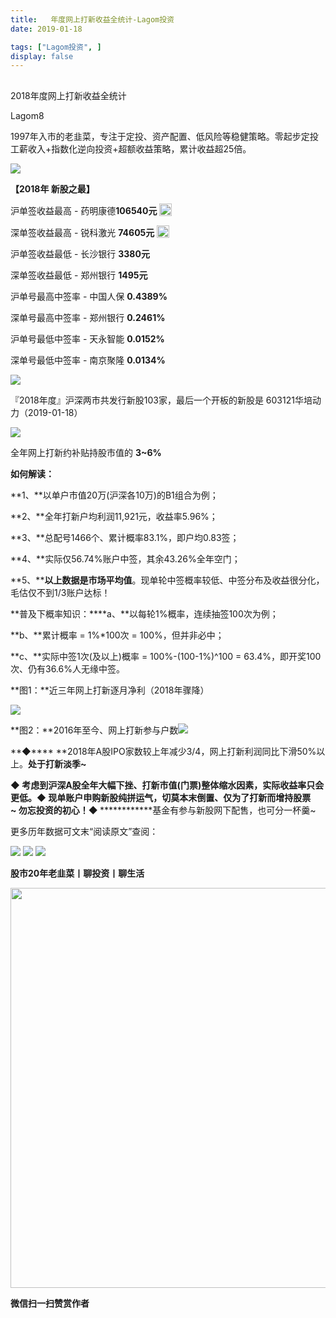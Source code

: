 ```yaml
---
title:   年度网上打新收益全统计-Lagom投资
date: 2019-01-18

tags: ["Lagom投资", ]
display: false
---
```



## 



2018年度网上打新收益全统计




Lagom8




1997年入市的老韭菜，专注于定投、资产配置、低风险等稳健策略。零起步定投工薪收入+指数化逆向投资+超额收益策略，累计收益超25倍。


<img src="https://mmbiz.qpic.cn/mmbiz_png/ZB4WjgjLjJW3KtDibicU3BB1HNQ9lDS2M5oGRnchkNPRzYsc0Ua6CIu7rZH3vAficcBEPYHU9ZTPqkic1sicT8CaxQQ/640?wx_fmt=png" data-type="png" class="" data-ratio="0.05776173285198556" data-w="554"/>

******【2018年 新股之最】******

沪单签收益最高 - 药明康德**106540元**&nbsp;<img src="https://res.wx.qq.com/mpres/htmledition/images/icon/common/emotion_panel/smiley/smiley_2.png" data-ratio="1" data-w="20" style="display:inline-block;width:20px;vertical-align:text-bottom;"/>

深单签收益最高 - 锐科激光 **74605元**&nbsp;<img src="https://res.wx.qq.com/mpres/htmledition/images/icon/common/emotion_panel/smiley/smiley_2.png" data-ratio="1" data-w="20" style="display:inline-block;width:20px;vertical-align:text-bottom;"/>

沪单签收益最低 - 长沙银行 **3380元**

深单签收益最低 - 郑州银行 **1495元**

沪单号最高中签率 - 中国人保 **0.4389%**

深单号最高中签率 - 郑州银行 **0.2461%**

沪单号最低中签率 - 天永智能 **0.0152%**

深单号最低中签率 - 南京聚隆 **0.0134%**



<img src="https://mmbiz.qpic.cn/mmbiz_png/ZB4WjgjLjJW3KtDibicU3BB1HNQ9lDS2M5oGRnchkNPRzYsc0Ua6CIu7rZH3vAficcBEPYHU9ZTPqkic1sicT8CaxQQ/640?wx_fmt=png" data-type="png" class="" data-ratio="0.05776173285198556" data-w="554" style="white-space: normal;"/>

『2018年度』沪深两市共发行新股103家，最后一个开板的新股是&nbsp;603121华培动力（2019-01-18）

<img class="" data-copyright="0" data-ratio="0.5072886297376094" data-s="300,640" src="https://mmbiz.qpic.cn/mmbiz_png/ZB4WjgjLjJUSoiagcTDrzhjJDEGQufibKbbwngVbIZLDd7oslSOk5ctT2lHOgsqzlrDSjvdRMXowu3UodbsIza9A/640?wx_fmt=png" data-type="png" data-w="686" style=""/>

全年网上打新约补贴持股市值的&nbsp;**3~6%**

**如何解读：**

**1、**以单户市值20万(沪深各10万)的B1组合为例；

**2、**全年打新户均利润11,921元，收益率5.96%；

**3、**总配号1466个、累计概率83.1%，即户均0.83签；

**4、**实际仅56.74%账户中签，其余43.26%全年空门；

**5、****以上数据是市场平均值**。现单轮中签概率较低、中签分布及收益很分化，毛估仅不到1/3账户达标！

**普及下概率知识：****a、**以每轮1%概率，连续抽签100次为例；

**b、**累计概率 = 1%*100次 = 100%，但并非必中；

**c、**实际中签1次(及以上)概率 = 100%-(100-1%)^100 = 63.4%，即开奖100次、仍有36.6%人无缘中签。



**图1：**近三年网上打新逐月净利（2018年骤降）

<img class="" data-copyright="0" data-ratio="0.7711598746081505" data-s="300,640" src="https://mmbiz.qpic.cn/mmbiz_png/ZB4WjgjLjJUSoiagcTDrzhjJDEGQufibKbSwgPk7wWX5ubBOSsHyvRibnknEsQdz8tRFQL3t3egV0dchGxtY1MwCg/640?wx_fmt=png" data-type="png" data-w="638" style=""/>

**图2：**2016年至今、网上打新参与户数<img class="" data-copyright="0" data-ratio="0.3400447427293065" data-s="300,640" src="https://mmbiz.qpic.cn/mmbiz_png/ZB4WjgjLjJUCGp3QLY1K9LAnRJsFBY90dtaEFhIusbax4Gzs5iaU5WZsIYic7KDc5yibkDFoRfbmGSzywGSnUXOJQ/640?wx_fmt=png" data-type="png" data-w="447"/>



**◆****&nbsp;**2018年A股IPO家数较上年减少3/4，网上打新利润同比下滑50%以上。**处于打新淡季~**

<h-char unicode="ff01" class="biaodian cjk bd-end bd-jiya" style="box-sizing: border-box;"><h-inner style="box-sizing: border-box;"></h-inner></h-char><h-char unicode="ff01" class="biaodian cjk bd-end bd-jiya" style="box-sizing: border-box;"><h-inner style="box-sizing: border-box;">**◆**</h-inner></h-char><h-char unicode="ff01" class="biaodian cjk bd-end bd-jiya" style="box-sizing: border-box;"><h-inner style="box-sizing: border-box;">**&nbsp;**考虑到沪深A股全年大幅下挫、打新市值(门票)整体缩水因素，实际收益率只会更低。</h-inner></h-char><h-char unicode="ff01" class="biaodian cjk bd-end bd-jiya" style="box-sizing: border-box;"><h-inner style="box-sizing: border-box;"></h-inner></h-char><h-char unicode="ff01" class="biaodian cjk bd-end bd-jiya" style="box-sizing: border-box;"><h-inner style="box-sizing: border-box;">**◆**</h-inner></h-char><h-char unicode="ff01" class="biaodian cjk bd-end bd-jiya" style="box-sizing: border-box;"><h-inner style="box-sizing: border-box;">**&nbsp;**现单账户申购新股纯拼运气，切莫本末倒置、仅为了打新而增持股票~&nbsp;</h-inner></h-char><h-char unicode="ff01" class="biaodian cjk bd-end bd-jiya" style="box-sizing: border-box;"><h-inner style="box-sizing: border-box;">**勿忘投资的初心！**</h-inner></h-char><h-char unicode="ff01" class="biaodian cjk bd-end bd-jiya" style="box-sizing: border-box;"><h-inner style="box-sizing: border-box;"><h-char unicode="ff01" class="biaodian cjk bd-end bd-jiya" style="box-sizing: border-box;"><h-inner style="box-sizing: border-box;">**<h-char unicode="ff01" class="biaodian cjk bd-end bd-jiya" style="text-align: left;white-space: normal;box-sizing: border-box;"><h-inner style="box-sizing: border-box;"></h-inner></h-char>**</h-inner></h-char></h-inner></h-char><h-char unicode="ff01" class="biaodian cjk bd-end bd-jiya" style="box-sizing: border-box;"><h-inner style="box-sizing: border-box;"><h-char unicode="ff01" class="biaodian cjk bd-end bd-jiya" style="box-sizing: border-box;"><h-inner style="box-sizing: border-box;">**<h-char unicode="ff01" class="biaodian cjk bd-end bd-jiya" style="text-align: left;white-space: normal;box-sizing: border-box;"><h-inner style="box-sizing: border-box;"></h-inner></h-char>**</h-inner></h-char></h-inner></h-char><h-char unicode="ff01" class="biaodian cjk bd-end bd-jiya" style="box-sizing: border-box;"><h-inner style="box-sizing: border-box;"><h-char unicode="ff01" class="biaodian cjk bd-end bd-jiya" style="box-sizing: border-box;"><h-inner style="box-sizing: border-box;">**<h-char unicode="ff01" class="biaodian cjk bd-end bd-jiya" style="text-align: left;white-space: normal;box-sizing: border-box;"><h-inner style="box-sizing: border-box;"></h-inner></h-char>**</h-inner></h-char></h-inner></h-char><h-char unicode="ff01" class="biaodian cjk bd-end bd-jiya" style="box-sizing: border-box;"><h-inner style="box-sizing: border-box;"><h-char unicode="ff01" class="biaodian cjk bd-end bd-jiya" style="box-sizing: border-box;"><h-inner style="box-sizing: border-box;">**<h-char unicode="ff01" class="biaodian cjk bd-end bd-jiya" style="text-align: left;white-space: normal;box-sizing: border-box;"><h-inner style="box-sizing: border-box;"><strong>◆**</h-inner></h-char><h-char unicode="ff01" class="biaodian cjk bd-end bd-jiya" style="text-align: left;white-space: normal;box-sizing: border-box;"><h-inner style="box-sizing: border-box;">**&nbsp;**</h-inner></h-char></strong>************基金有参与新股网下配售，也可分一杯羹~</h-inner></h-char></h-inner></h-char><h-char unicode="ff01" class="biaodian cjk bd-end bd-jiya" style="box-sizing: border-box;"><h-inner style="box-sizing: border-box;"><h-char unicode="ff01" class="biaodian cjk bd-end bd-jiya" style="box-sizing: border-box;"><h-inner style="box-sizing: border-box;"></h-inner></h-char></h-inner></h-char><h-char unicode="ff01" class="biaodian cjk bd-end bd-jiya" style="box-sizing: border-box;"><h-inner style="box-sizing: border-box;"><h-char unicode="ff01" class="biaodian cjk bd-end bd-jiya" style="box-sizing: border-box;"><h-inner style="box-sizing: border-box;"></h-inner></h-char></h-inner></h-char><h-char unicode="ff01" class="biaodian cjk bd-end bd-jiya" style="box-sizing: border-box;"><h-inner style="box-sizing: border-box;"><h-char unicode="ff01" class="biaodian cjk bd-end bd-jiya" style="box-sizing: border-box;"><h-inner style="box-sizing: border-box;"></h-inner></h-char></h-inner></h-char>

更多历年数据可文末“阅读原文”查阅：

<img class="" data-copyright="0" data-ratio="1.3943661971830985" data-s="300,640" src="https://mmbiz.qpic.cn/mmbiz_png/ZB4WjgjLjJUCGp3QLY1K9LAnRJsFBY90jD6YZ392mQoICiclVBHU2esiaaU1gQfMY0pLeSibl7Zuu0G4qyibI4MMHQ/640?wx_fmt=png" data-type="png" data-w="497" style=""/>

<img class="" data-copyright="0" data-ratio="0.4725897920604915" data-s="300,640" src="https://mmbiz.qpic.cn/mmbiz_png/ZB4WjgjLjJUCGp3QLY1K9LAnRJsFBY90M1ricNBIic93GXQ5WpjgJ0DZPWibPCT48fboOfa7Qvia6MewkeGm8WgZCA/640?wx_fmt=png" data-type="png" data-w="529" style=""/>

<img src="https://mmbiz.qpic.cn/mmbiz_png/ZB4WjgjLjJW3KtDibicU3BB1HNQ9lDS2M5oGRnchkNPRzYsc0Ua6CIu7rZH3vAficcBEPYHU9ZTPqkic1sicT8CaxQQ/640?wx_fmt=png" data-type="png" class="" data-ratio="0.05776173285198556" data-w="554" style="text-align: justify;"/>

**股市20年老韭菜丨聊投资丨聊生活**

<img class="" data-copyright="0" data-ratio="0.390625" data-s="300,640" data-type="png" data-w="640" src="https://mmbiz.qpic.cn/mmbiz_png/ZB4WjgjLjJW3KtDibicU3BB1HNQ9lDS2M5AHEoeiaz0dQ4NfIRjBMuXvyJn8dXWm7ftklb0xqheiaMia0zbkyMJiaKzA/640?wx_fmt=png" style="box-sizing: border-box !important;word-wrap: break-word !important;visibility: visible !important;width: 640px !important;"/>


**微信扫一扫赞赏作者**